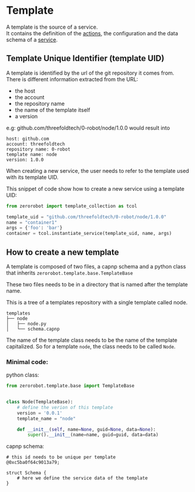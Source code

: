 # Template

A template is the source of a service.  
It contains the definition of the [actions](../glossary.md#action), the configuration and the data schema of a [service](../glossary.md#service).

## Template Unique Identifier (template UID)
A template is identified by the url of the git repository it comes from.  
There is different information extracted from the URL:
- the host
- the account
- the repository name
- the name of the template itself
- a version

e.g: github.com/threefoldtech/0-robot/node/1.0.0 would result into
```
host: github.com
account: threefoldtech
repository name: 0-robot
template name: node
version: 1.0.0
```

When creating a new service, the user needs to refer to the template used with its template UID.

This snippet of code show how to create a new service using a template UID:
```python
from zerorobot import template_collection as tcol

template_uid = "github.com/threefoldtech/0-robot/node/1.0.0"
name = "container1"
args = {'foo': 'bar'}
container = tcol.instantiate_service(template_uid, name, args)
```

## How to create a new template
A template is composed of two files, a capnp schema and a python class that inherits `zerorobot.template.base.TemplateBase`

These two files needs to be in a directory that is named after the template name.

This is a tree of a templates repository with a single template called node.

```
templates
├── node
│   ├── node.py
│   └── schema.capnp
```

The name of the template class needs to be the name of the template capitalized. So for a template `node`, the class needs to be called `Node`.

### Minimal code:

python class:
```python
from zerorobot.template.base import TemplateBase


class Node(TemplateBase):
    # define the verion of this template
    version = '0.0.1'
    template_name = "node"

    def __init__(self, name=None, guid=None, data=None):
        super().__init__(name=name, guid=guid, data=data)
```
capnp schema:
```capnp
# this id needs to be unique per template
@0xc5ba0f64c9013a79;

struct Schema {
    # here we define the service data of the template
}
```
